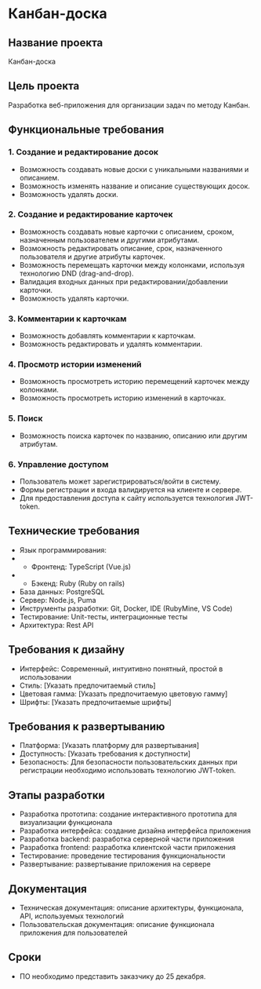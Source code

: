 # Канбан-доска

## Название проекта
Канбан-доска

## Цель проекта
Разработка веб-приложения для организации задач по методу Канбан.

## Функциональные требования

### 1. Создание и редактирование досок
- Возможность создавать новые доски с уникальными названиями и описанием.
- Возможность изменять название и описание существующих досок.
- Возможность удалять доски.

### 2. Создание и редактирование карточек
- Возможность создавать новые карточки с описанием, сроком, назначенным пользователем и другими атрибутами.
- Возможность редактировать описание, срок, назначенного пользователя и другие атрибуты карточек.
- Возможность перемещать карточки между колонками, используя технологию DND (drag-and-drop).
- Валидация входных данных при редактировании/добавлении карточки.
- Возможность удалять карточки.

### 3. Комментарии к карточкам
- Возможность добавлять комментарии к карточкам.
- Возможность редактировать и удалять комментарии.

### 4. Просмотр истории изменений
- Возможность просмотреть историю перемещений карточек между колонками.
- Возможность просмотреть историю изменений в карточках.

### 5. Поиск
- Возможность поиска карточек по названию, описанию или другим атрибутам.

### 6. Управление доступом
- Пользователь может зарегистрироваться/войти в систему.
- Формы регистрации и входа валидируется на клиенте и сервере.
- Для предоставления доступа к сайту используется технология JWT-token.

## Технические требования
- Язык программирования: 
- - Фронтенд: TypeScript (Vue.js)
- - Бэкенд: Ruby (Ruby on rails)
- База данных: PostgreSQL
- Сервер: Node.js, Puma
- Инструменты разработки: Git, Docker, IDE (RubyMine, VS Code)
- Тестирование: Unit-тесты, интеграционные тесты
- Архитектура: Rest API

## Требования к дизайну
- Интерфейс: Современный, интуитивно понятный, простой в использовании
- Стиль: [Указать предпочитаемый стиль]
- Цветовая гамма: [Указать предпочитаемую цветовую гамму]
- Шрифты: [Указать предпочитаемые шрифты]

## Требования к развертыванию
- Платформа: [Указать платформу для развертывания]
- Доступность: [Указать требования к доступности]
- Безопасность: Для безопасности пользовательских данных при регистрации необходимо использовать технологию JWT-token.

## Этапы разработки
- Разработка прототипа: создание интерактивного прототипа для визуализации функционала
- Разработка интерфейса: создание дизайна интерфейса приложения
- Разработка backend: разработка серверной части приложения
- Разработка frontend: разработка клиентской части приложения
- Тестирование: проведение тестирования функциональности
- Развертывание: развертывание приложения на сервере

## Документация
- Техническая документация: описание архитектуры, функционала, API, используемых технологий
- Пользовательская документация: описание функционала приложения для пользователей

## Сроки
- ПО необходимо представить заказчику до 25 декабря.
